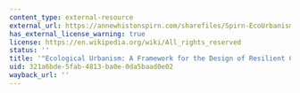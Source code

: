 ```yaml
---
content_type: external-resource
external_url: https://annewhistonspirn.com/sharefiles/Spirn-EcoUrbanism-2012.pdf
has_external_license_warning: true
license: https://en.wikipedia.org/wiki/All_rights_reserved
status: ''
title: '"Ecological Urbanism: A Framework for the Design of Resilient Cities." (PDF)'
uid: 321a6bde-5fab-4813-ba0e-0da5baad0e02
wayback_url: ''
---
```

